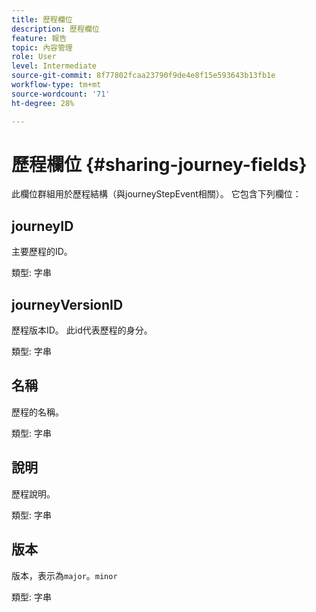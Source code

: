 ```yaml
---
title: 歷程欄位
description: 歷程欄位
feature: 報告
topic: 內容管理
role: User
level: Intermediate
source-git-commit: 8f77802fcaa23790f9de4e8f15e593643b13fb1e
workflow-type: tm+mt
source-wordcount: '71'
ht-degree: 28%

---
```


# 歷程欄位 {#sharing-journey-fields}

此欄位群組用於歷程結構（與journeyStepEvent相關）。 它包含下列欄位：

## journeyID

主要歷程的ID。

類型: 字串

## journeyVersionID

歷程版本ID。 此id代表歷程的身分。

類型: 字串

## 名稱

歷程的名稱。

類型: 字串

## 說明

歷程說明。

類型: 字串

## 版本

版本，表示為`major`。`minor`

類型: 字串
